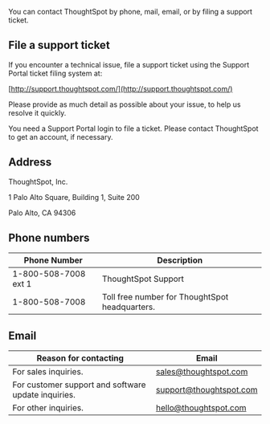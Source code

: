 You can contact ThoughtSpot by phone, mail, email, or by filing a support ticket.

## File a support ticket

If you encounter a technical issue, file a support ticket using the Support Portal ticket filing system at:

[http://support.thoughtspot.com/](http://support.thoughtspot.com/)

Please provide as much detail as possible about your issue, to help us resolve it quickly.

You need a Support Portal login to file a ticket. Please contact ThoughtSpot to get an account, if necessary.

## Address

ThoughtSpot, Inc.

1 Palo Alto Square, Building 1, Suite 200

Palo Alto, CA 94306

## Phone numbers

|Phone Number|Description|
|------------|-----------|
|1-800-508-7008 ext 1|ThoughtSpot Support|
|1-800-508-7008|Toll free number for ThoughtSpot headquarters.|

## Email

|Reason for contacting|Email|
|---------------------|-----|
|For sales inquiries.|<a href="mailto:sales@thoughtspot.com">sales@thoughtspot.com</a>|
|For customer support and software update inquiries.|<a href="mailto:support@thoughtspot.com">support@thoughtspot.com</a>|
|For other inquiries.|<a href="mailto:hello@thoughtspot.com">hello@thoughtspot.com</a>|
